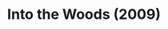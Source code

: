 ---
layout: shows
title: Into the Woods (2009)
image: 
category: 
details:
  Theatre: Theatre Jacksonville
cast:
  Narrator/Mysterious Man: Michael Lipp
crew:
  Director: Michael Lipp
external_links:
---